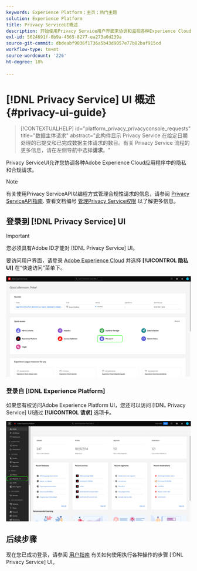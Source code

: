 ```yaml
---
keywords: Experience Platform；主页；热门主题
solution: Experience Platform
title: Privacy ServiceUI概述
description: 开始使用Privacy Service用户界面来协调和监视各种Experience Cloud应用程序中的隐私请求。
exl-id: 5624691f-0b9a-4565-8277-ea273a0d239a
source-git-commit: dbdeabf9036f1736a5b43d9057e77b82baf915cd
workflow-type: tm+mt
source-wordcount: '226'
ht-degree: 18%

---
```


# [!DNL Privacy Service] UI 概述 {#privacy-ui-guide}

>[!CONTEXTUALHELP]
>id="platform_privacy_privacyconsole_requests"
>title="数据主体请求"
>abstract="此构件显示 Privacy Service 在给定日期处理的已提交和已完成数据主体请求的数目。有关 Privacy Service 流程的更多信息，请在左侧导航中选择&#x200B;**请求**。"

Privacy ServiceUI允许您协调各种Adobe Experience Cloud应用程序中的隐私和合规请求。

>[!NOTE]
>
>有关使用Privacy ServiceAPI以编程方式管理合规性请求的信息，请参阅 [Privacy ServiceAPI指南](../api/overview.md). 查看文档编号 [管理Privacy Service权限](../permissions.md) 以了解更多信息。

## 登录到 [!DNL Privacy Service] UI

>[!IMPORTANT]
>
>您必须具有Adobe ID才能对 [!DNL Privacy Service] UI。

要访问用户界面，请登录 [Adobe Experience Cloud](https://experience.adobe.com/) 并选择 **[!UICONTROL 隐私UI]** 在“快速访问”菜单下。

![带有隐私UI的Experience Cloud仪表板突出显示。](../images/ui-overview/quick-access.png)


### 登录自 [!DNL Experience Platform]

如果您有权访问Adobe Experience Platform UI，您还可以访问 [!DNL Privacy Service] UI通过 **[!UICONTROL 请求]** 选项卡。

![左侧导航栏中突出显示了包含请求的Adobe Experience Platform UI。](../images/ui-overview/platform.png)

## 后续步骤

现在您已成功登录，请参阅 [用户指南](user-guide.md) 有关如何使用执行各种操作的步骤 [!DNL Privacy Service] UI。
